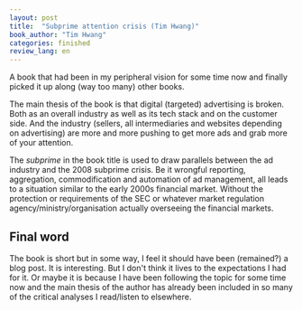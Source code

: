 ```yaml
---
layout: post
title:  "Subprime attention crisis (Tim Hwang)"
book_author: "Tim Hwang"
categories: finished
review_lang: en
---
```


A book that had been in my peripheral vision for some time now and finally picked it up along (way too many) other books.

The main thesis of the book is that digital (targeted) advertising is broken. Both as an overall industry as well as its tech stack and on the customer side. And the industry (sellers, all intermediaries and websites depending on advertising) are more and more pushing to get more ads and grab more of your attention.

The *subprime* in the book title is used to draw parallels between the ad industry and the 2008 subprime crisis. Be it wrongful reporting, aggregation, commodification and automation of ad management, all leads to a situation similar to the early 2000s financial market. Without the protection or requirements of the SEC or whatever market regulation agency/ministry/organisation actually overseeing the financial markets.

## Final word

The book is short but in some way, I feel it should have been (remained?) a blog post. It is interesting. But I don't think it lives to the expectations I had for it. Or maybe it is because I have been following the topic for some time now and the main thesis of the author has already been included in so many of the critical analyses I read/listen to elsewhere.